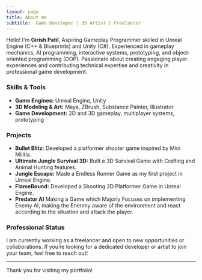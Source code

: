 ```yaml
---
layout: page
title: About me
subtitle:  Game Developer | 3D Artist | Freelancer
---
```


Hello! I'm **Girish Patil**, Aspiring Gameplay Programmer skilled in Unreal Engine (C++ & Blueprints) and Unity (C#). Experienced in gameplay mechanics, AI programming, interactive systems, prototyping, and object-oriented programming (OOP). Passionate about creating engaging player experiences and contributing technical expertise and creativity in professional game development.


### Skills & Tools

- **Game Engines:** Unreal Engine, Unity
- **3D Modeling & Art:** Maya, ZBrush, Substance Painter, Illustrator
- **Game Development:** 2D and 3D gameplay, multiplayer systems, prototyping

### Projects

- **Bullet Blitz:** Developed a platformer shooter game inspired by Mini Militia.
- **Ultimate Jungle Survival 3D:** Built a 3D Survival Game with Crafting and Animal Hunting features.
- **Jungle Escape:** Made a Endless Runner Game as my first project in Unreal Engine.
- **FlameBound:** Developed a Shooting 2D Platformer Game in Unreal Engine.
- **Predator AI** Making a Game which Majorly Focuses on implementing Enemy AI, making the Enenmy aware of the environment and react according to the situation and attack the player.

### Professional Status

I am currently working as a freelancer and open to new opportunities or collaborations. If you’re looking for a dedicated developer or artist to join your team, feel free to reach out!

---

Thank you for visiting my portfolio!